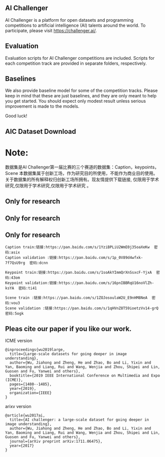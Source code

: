 ## AI Challenger ##
AI Challenger is a platform for open datasets and programming competitions to artificial intelligence (AI) talents around the world. To participate, please visit https://challenger.ai/.

## Evaluation ##

Evaluation scripts for AI Challenger competitions are included. Scripts for each competition track are provided in separate folders, respectively.

## Baselines ##

We also provide baseline model for some of the competition tracks. Please keep in mind that these are just baselines, and they are only meant to help you get started. You should expect only modest result unless serious improvement is made to the models.

Good luck!

## AIC Dataset Download

# Note:
数据集是AI Challenger第一届比赛的三个赛道的数据集：Caption，keypoints， Scene
本数据集属于创新工场，作为研究目的所使用，不能作为商业目的使用。
关于数据集的所有解释权归创新工场所拥有。现友情提供下载链接, 仅限用于学术研究,仅限用于学术研究,仅限用于学术研究 。
## Only for research
## Only for research
## Only for research
```
Caption train:链接:https://pan.baidu.com/s/1YziBPLiU2WmE0j35oaXeKw  密码:asix
Caption validation :链接:https://pan.baidu.com/s/1p_0V89d4wfxk-7f7QsU9rg  密码:dcnn

Keypoint train:链接:https://pan.baidu.com/s/1soAkYImmQrXnSsxcF-YjxA  密码:43om
Keypoint validation:链接:https://pan.baidu.com/s/16pnIBBRqU16noVlZh-ksYA  密码:ti41

Scene train :链接:https://pan.baidu.com/s/1ZOJosoulaW2U_E9nHM8NeA  密码:vou3
Scene validation :链接:https://pan.baidu.com/s/1qHVnZ8T59ioetzVv14-grQ  密码:5ogk
```

## Pleas cite our paper if you like our work.
ICME version
```
@inproceedings{wu2019large,
  title={Large-scale datasets for going deeper in image understanding},
  author={Wu, Jiahong and Zheng, He and Zhao, Bo and Li, Yixin and Yan, Baoming and Liang, Rui and Wang, Wenjia and Zhou, Shipei and Lin, Guosen and Fu, Yanwei and others},
  booktitle={2019 IEEE International Conference on Multimedia and Expo (ICME)},
  pages={1480--1485},
  year={2019},
  organization={IEEE}
}

```
arixv version
```
@article{wu2017ai,
  title={AI challenger: a large-scale dataset for going deeper in image understanding},
  author={Wu, Jiahong and Zheng, He and Zhao, Bo and Li, Yixin and Yan, Baoming and Liang, Rui and Wang, Wenjia and Zhou, Shipei and Lin, Guosen and Fu, Yanwei and others},
  journal={arXiv preprint arXiv:1711.06475},
  year={2017}
}
```
